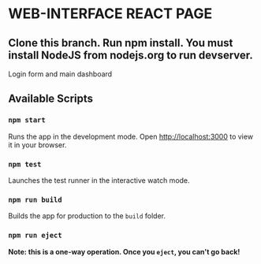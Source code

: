 # WEB-INTERFACE REACT PAGE
Clone this branch.
Run npm install.
You must install NodeJS from nodejs.org to run devserver.
---------------------------------------------------------
Login form and main dashboard
## Available Scripts
### `npm start`
Runs the app in the development mode.
Open [http://localhost:3000](http://localhost:3000) to view it in your browser.

### `npm test`
Launches the test runner in the interactive watch mode.

### `npm run build`
Builds the app for production to the `build` folder.

### `npm run eject`
**Note: this is a one-way operation. Once you `eject`, you can't go back!**